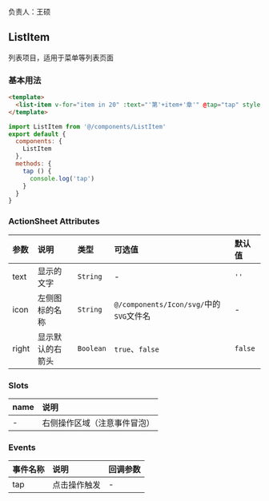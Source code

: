负责人：王硕
## ListItem
列表项目，适用于菜单等列表页面

### 基本用法
```html
<template>
  <list-item v-for="item in 20" :text="'第'+item+'章'" @tap="tap" style="height: 53px;line-height: 53px;"></list-item>
</template>
```
```js
import ListItem from '@/components/ListItem'
export default {
  components: {
    ListItem
  },
  methods: {
    tap () {
      console.log('tap')
    }
  }
}
```
### ActionSheet Attributes

|参数|说明|类型|可选值|默认值|
|:-----|:-----|:-----|:-----|:-----|
|text|显示的文字|`String`|-|`''`|
|icon|左侧图标的名称|`String`|`@/components/Icon/svg/`中的`SVG`文件名|-|
|right|显示默认的右箭头|`Boolean`|`true`、`false`|`false`|


### Slots

|name|说明|
|:-----|:-----|
|-|右侧操作区域（注意事件冒泡）|

### Events

|事件名称|说明|回调参数|
|:-----|:-----|:-----|
|tap|点击操作触发|-|












